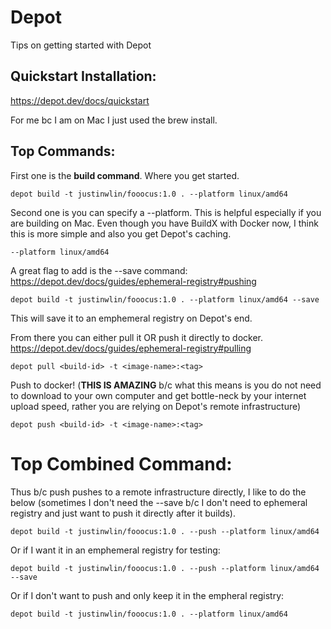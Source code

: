 # Depot
Tips on getting started with Depot

## Quickstart Installation:
https://depot.dev/docs/quickstart

For me bc I am on Mac I just used the brew install.

## Top Commands:

First one is the **build command**. Where you get started.
```
depot build -t justinwlin/fooocus:1.0 . --platform linux/amd64
```

Second one is you can specify a --platform. This is helpful especially if you are building on Mac. Even though you have BuildX with Docker now,
I think this is more simple and also you get Depot's caching.
```
--platform linux/amd64
```

A great flag to add is the --save command:
https://depot.dev/docs/guides/ephemeral-registry#pushing
```
depot build -t justinwlin/fooocus:1.0 . --platform linux/amd64 --save
```
This will save it to an emphemeral registry on Depot's end. 

From there you can either pull it OR push it directly to docker.
https://depot.dev/docs/guides/ephemeral-registry#pulling
```
depot pull <build-id> -t <image-name>:<tag>
```
Push to docker! (**THIS IS AMAZING** b/c what this means is you do not need to download to your own computer and get bottle-neck by your internet upload speed, rather you are relying on Depot's remote infrastructure)
```
depot push <build-id> -t <image-name>:<tag>
```

# Top Combined Command:
Thus b/c push pushes to a remote infrastructure directly, I like to do the below (sometimes I don't need the --save b/c I don't need to ephemeral registry and just want to push it directly after it builds).
```
depot build -t justinwlin/fooocus:1.0 . --push --platform linux/amd64
```
Or if I want it in an emphemeral registry for testing:
```
depot build -t justinwlin/fooocus:1.0 . --push --platform linux/amd64 --save
```
Or if I don't want to push and only keep it in the empheral registry:
```
depot build -t justinwlin/fooocus:1.0 . --platform linux/amd64
```
